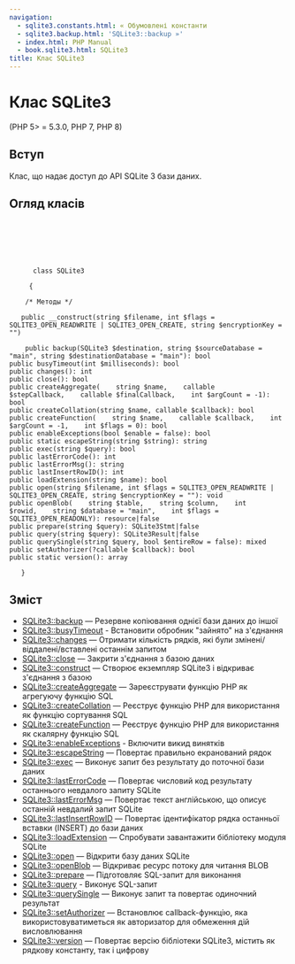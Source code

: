 ```yaml
---
navigation:
  - sqlite3.constants.html: « Обумовлені константи
  - sqlite3.backup.html: 'SQLite3::backup »'
  - index.html: PHP Manual
  - book.sqlite3.html: SQLite3
title: Клас SQLite3
---
```

# Клас SQLite3

(PHP 5> = 5.3.0, PHP 7, PHP 8)

## Вступ

Клас, що надає доступ до API SQLite 3 бази даних.

## Огляд класів

```classsynopsis

     
    

    
     
      class SQLite3
     
     {

    /* Методы */
    
   public __construct(string $filename, int $flags = SQLITE3_OPEN_READWRITE | SQLITE3_OPEN_CREATE, string $encryptionKey = "")

    public backup(SQLite3 $destination, string $sourceDatabase = "main", string $destinationDatabase = "main"): bool
public busyTimeout(int $milliseconds): bool
public changes(): int
public close(): bool
public createAggregate(    string $name,    callable $stepCallback,    callable $finalCallback,    int $argCount = -1): bool
public createCollation(string $name, callable $callback): bool
public createFunction(    string $name,    callable $callback,    int $argCount = -1,    int $flags = 0): bool
public enableExceptions(bool $enable = false): bool
public static escapeString(string $string): string
public exec(string $query): bool
public lastErrorCode(): int
public lastErrorMsg(): string
public lastInsertRowID(): int
public loadExtension(string $name): bool
public open(string $filename, int $flags = SQLITE3_OPEN_READWRITE | SQLITE3_OPEN_CREATE, string $encryptionKey = ""): void
public openBlob(    string $table,    string $column,    int $rowid,    string $database = "main",    int $flags = SQLITE3_OPEN_READONLY): resource|false
public prepare(string $query): SQLite3Stmt|false
public query(string $query): SQLite3Result|false
public querySingle(string $query, bool $entireRow = false): mixed
public setAuthorizer(?callable $callback): bool
public static version(): array

   }
```

## Зміст

-   [SQLite3::backup](sqlite3.backup.md) — Резервне копіювання однієї бази даних до іншої
-   [SQLite3::busyTimeout](sqlite3.busytimeout.md) - Встановити обробник "зайнято" на з'єднання
-   [SQLite3::changes](sqlite3.changes.md) — Отримати кількість рядків, які були змінені/віддалені/вставлені останнім запитом
-   [SQLite3::close](sqlite3.close.md) — Закрити з'єднання з базою даних
-   [SQLite3::construct](sqlite3.construct.md) — Створює екземпляр SQLite3 і відкриває з'єднання з базою
-   [SQLite3::createAggregate](sqlite3.createaggregate.md) — Зареєструвати функцію PHP як агрегуючу функцію SQL
-   [SQLite3::createCollation](sqlite3.createcollation.md) — Реєструє функцію PHP для використання як функцію сортування SQL
-   [SQLite3::createFunction](sqlite3.createfunction.md) — Реєструє функцію PHP для використання як скалярну функцію SQL
-   [SQLite3::enableExceptions](sqlite3.enableexceptions.md) - Включити викид винятків
-   [SQLite3::escapeString](sqlite3.escapestring.md) — Повертає правильно екранований рядок
-   [SQLite3::exec](sqlite3.exec.md) — Виконує запит без результату до поточної бази даних
-   [SQLite3::lastErrorCode](sqlite3.lasterrorcode.md) — Повертає числовий код результату останнього невдалого запиту SQLite
-   [SQLite3::lastErrorMsg](sqlite3.lasterrormsg.md) — Повертає текст англійською, що описує останній невдалий запит SQLite
-   [SQLite3::lastInsertRowID](sqlite3.lastinsertrowid.md) — Повертає ідентифікатор рядка останньої вставки (INSERT) до бази даних
-   [SQLite3::loadExtension](sqlite3.loadextension.md) — Спробувати завантажити бібліотеку модуля SQLite
-   [SQLite3::open](sqlite3.open.md) — Відкрити базу даних SQLite
-   [SQLite3::openBlob](sqlite3.openblob.md) — Відкриває ресурс потоку для читання BLOB
-   [SQLite3::prepare](sqlite3.prepare.md) — Підготовляє SQL-запит для виконання
-   [SQLite3::query](sqlite3.query.md) - Виконує SQL-запит
-   [SQLite3::querySingle](sqlite3.querysingle.md) — Виконує запит та повертає одиночний результат
-   [SQLite3::setAuthorizer](sqlite3.setauthorizer.md) — Встановлює callback-функцію, яка використовуватиметься як авторизатор для обмеження дій висловлювання
-   [SQLite3::version](sqlite3.version.md) — Повертає версію бібліотеки SQLite3, містить як рядкову константу, так і цифрову
